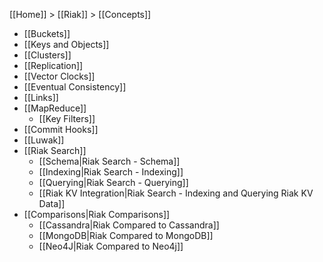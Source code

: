 [[Home]] > [[Riak]] > [[Concepts]]

* [[Buckets]]
* [[Keys and Objects]]
* [[Clusters]]
* [[Replication]]
* [[Vector Clocks]]
* [[Eventual Consistency]]
* [[Links]]
* [[MapReduce]]
  * [[Key Filters]]
* [[Commit Hooks]]
* [[Luwak]]  
* [[Riak Search]]
  * [[Schema|Riak Search - Schema]]
  * [[Indexing|Riak Search - Indexing]]
  * [[Querying|Riak Search - Querying]]
  * [[Riak KV Integration|Riak Search - Indexing and Querying Riak KV Data]]
* [[Comparisons|Riak Comparisons]]
  * [[Cassandra|Riak Compared to Cassandra]]
  * [[MongoDB|Riak Compared to MongoDB]]
  * [[Neo4J|Riak Compared to Neo4j]]
